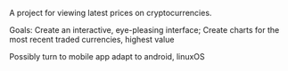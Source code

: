 A project for viewing latest prices on cryptocurrencies.


Goals: 
Create an interactive, eye-pleasing interface;
Create charts for the most recent traded currencies, highest value



Possibly turn to mobile app adapt to android, linuxOS
